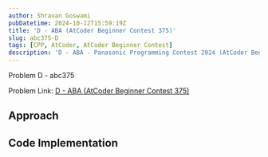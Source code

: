 ```yaml
---
author: Shravan Goswami
pubDatetime: 2024-10-12T15:59:19Z
title: 'D - ABA (AtCoder Beginner Contest 375)'
slug: abc375-D
tags: [CPP, AtCoder, AtCoder Beginner Contest]
description: 'D - ABA - Panasonic Programming Contest 2024 (AtCoder Beginner Contest 375)'
---
```


<p class="hidden">Problem D - abc375</p>

Problem Link: [D - ABA (AtCoder Beginner Contest 375)](https://atcoder.jp/contests/abc375/tasks/abc375_d)

## Approach


## Code Implementation

```cpp

```